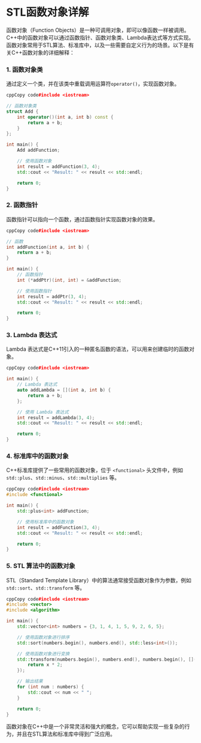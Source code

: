 # STL函数对象详解

函数对象（Function Objects）是一种可调用对象，即可以像函数一样被调用。C++中的函数对象可以通过函数指针、函数对象类、Lambda表达式等方式实现。函数对象常用于STL算法、标准库中，以及一些需要自定义行为的场景。以下是有关C++函数对象的详细解释：

### 1. **函数对象类**

通过定义一个类，并在该类中重载调用运算符`operator()`，实现函数对象。

```c++
cppCopy code#include <iostream>

// 函数对象类
struct Add {
    int operator()(int a, int b) const {
        return a + b;
    }
};

int main() {
    Add addFunction;

    // 使用函数对象
    int result = addFunction(3, 4);
    std::cout << "Result: " << result << std::endl;

    return 0;
}
```

### 2. **函数指针**

函数指针可以指向一个函数，通过函数指针实现函数对象的效果。

```c++
cppCopy code#include <iostream>

// 函数
int addFunction(int a, int b) {
    return a + b;
}

int main() {
    // 函数指针
    int (*addPtr)(int, int) = &addFunction;

    // 使用函数指针
    int result = addPtr(3, 4);
    std::cout << "Result: " << result << std::endl;

    return 0;
}
```

### 3. **Lambda 表达式**

Lambda 表达式是C++11引入的一种匿名函数的语法，可以用来创建临时的函数对象。

```c++
cppCopy code#include <iostream>

int main() {
    // Lambda 表达式
    auto addLambda = [](int a, int b) {
        return a + b;
    };

    // 使用 Lambda 表达式
    int result = addLambda(3, 4);
    std::cout << "Result: " << result << std::endl;

    return 0;
}
```

### 4. **标准库中的函数对象**

C++标准库提供了一些常用的函数对象，位于 `<functional>` 头文件中，例如 `std::plus`、`std::minus`、`std::multiplies` 等。

```c++
cppCopy code#include <iostream>
#include <functional>

int main() {
    std::plus<int> addFunction;

    // 使用标准库中的函数对象
    int result = addFunction(3, 4);
    std::cout << "Result: " << result << std::endl;

    return 0;
}
```

### 5. **STL 算法中的函数对象**

STL（Standard Template Library）中的算法通常接受函数对象作为参数，例如 `std::sort`、`std::transform` 等。

```c++
cppCopy code#include <iostream>
#include <vector>
#include <algorithm>

int main() {
    std::vector<int> numbers = {3, 1, 4, 1, 5, 9, 2, 6, 5};

    // 使用函数对象进行排序
    std::sort(numbers.begin(), numbers.end(), std::less<int>());

    // 使用函数对象进行变换
    std::transform(numbers.begin(), numbers.end(), numbers.begin(), [](int x) {
        return x * 2;
    });

    // 输出结果
    for (int num : numbers) {
        std::cout << num << " ";
    }

    return 0;
}
```

函数对象在C++中是一个非常灵活和强大的概念，它可以帮助实现一些复杂的行为，并且在STL算法和标准库中得到广泛应用。